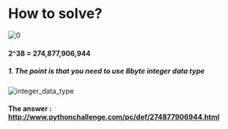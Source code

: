 # How to solve?

![0](https://user-images.githubusercontent.com/71024092/125589664-7e517591-6334-45b4-b9c9-2c08ab2f8143.JPG)

#### 2^38 = 274,877,906,944

##### 1. The point is that you need to use 8byte integer data type

![integer_data_type](https://user-images.githubusercontent.com/71024092/125590137-e708c9c4-a880-4aae-b224-38500152d082.JPG)

#### The answer : http://www.pythonchallenge.com/pc/def/274877906944.html
